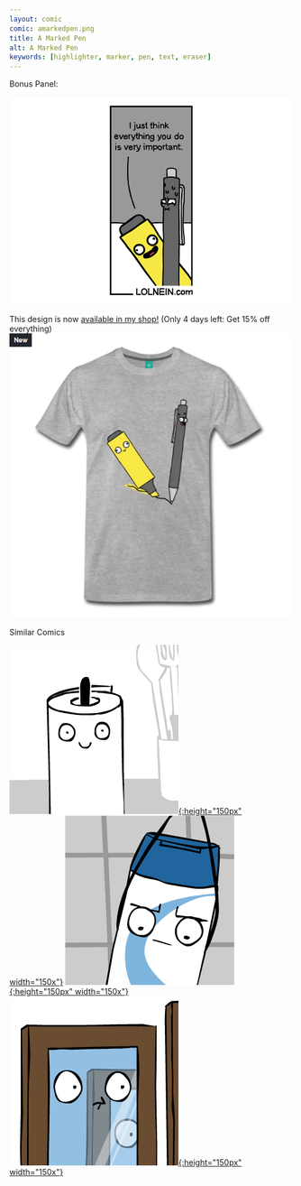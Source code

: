 ```yaml
---
layout: comic
comic: amarkedpen.png
title: A Marked Pen
alt: A Marked Pen
keywords: [highlighter, marker, pen, text, eraser]
---
```


Bonus Panel:

![A Marked Pen Bonus Panel](/images/amarkedpen_bonus.png)

This design is now [available in my shop!](https://lolnein.com/shop) (Only 4 days left: Get 15% off everything)
![A Marked Pen Shirt](/images/amarkedpen_shirt.png)

<div class="title">Similar Comics</div>

[![Paper Towel Thumb](/images/papertowel_thumb.png){:height="150px" width="150x"}](https://lolnein.com/2017/04/25/papertowel/)
[![Shampoolympics Thumb](/images/shampoolympics_thumb.png){:height="150px" width="150x"}](https://lolnein.com/2018/04/19/shampoolympics/)
[![Something on Your Face Thumb](/images/somethingonyourface_thumb.png){:height="150px" width="150x"}](https://lolnein.com/2017/05/07/somethingonyourface/)